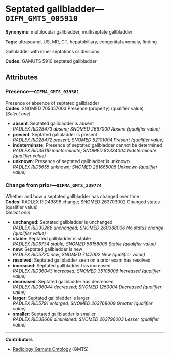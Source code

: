 # Septated gallbladder—`OIFM_GMTS_005910`

**Synonyms:** multilocular gallbladder, multiseptate gallbladder

**Tags:** ultrasound, US, MR, CT, hepatobiliary, congenital anomaly, finding

Gallbladder with inner septations or divisions.

**Codes:** GAMUTS 5910 septated gallbladder

## Attributes

### Presence—`OIFMA_GMTS_039581`

Presence or absence of septated gallbladder  
**Codes**: SNOMED 705057003 Presence (property) (qualifier value)  
*(Select one)*

- **absent**: Septated gallbladder is absent  
_RADLEX RID28473 absent; SNOMED 2667000 Absent (qualifier value)_
- **present**: Septated gallbladder is present  
_RADLEX RID28472 present; SNOMED 52101004 Present (qualifier value)_
- **indeterminate**: Presence of septated gallbladder cannot be determined  
_RADLEX RID39110 indeterminate; SNOMED 82334004 Indeterminate (qualifier value)_
- **unknown**: Presence of septated gallbladder is unknown  
_RADLEX RID5655 unknown; SNOMED 261665006 Unknown (qualifier value)_

### Change from prior—`OIFMA_GMTS_339774`

Whether and how a septated gallbladder has changed over time  
**Codes**: RADLEX RID49896 change; SNOMED 263703002 Changed status (qualifier value)  
*(Select one)*

- **unchanged**: Septated gallbladder is unchanged  
_RADLEX RID39268 unchanged; SNOMED 260388006 No status change (qualifier value)_
- **stable**: Septated gallbladder is stable  
_RADLEX RID5734 stable; SNOMED 58158008 Stable (qualifier value)_
- **new**: Septated gallbladder is new  
_RADLEX RID5720 new; SNOMED 7147002 New (qualifier value)_
- **resolved**: Septated gallbladder seen on a prior exam has resolved  
- **increased**: Septated gallbladder has increased  
_RADLEX RID36043 increased; SNOMED 35105006 Increased (qualifier value)_
- **decreased**: Septated gallbladder has decreased  
_RADLEX RID36044 decreased; SNOMED 1250004 Decreased (qualifier value)_
- **larger**: Septated gallbladder is larger  
_RADLEX RID5791 enlarged; SNOMED 263768009 Greater (qualifier value)_
- **smaller**: Septated gallbladder is smaller  
_RADLEX RID38669 diminished; SNOMED 263796003 Lesser (qualifier value)_

---

**Contributors**

- [Radiology Gamuts Ontology](https://gamuts.net/) (GMTS)
